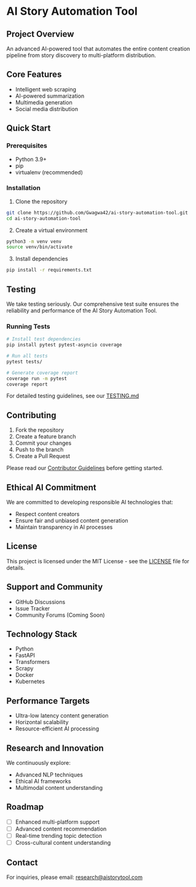 # AI Story Automation Tool

## Project Overview
An advanced AI-powered tool that automates the entire content creation pipeline from story discovery to multi-platform distribution.

## Core Features
- Intelligent web scraping
- AI-powered summarization
- Multimedia generation
- Social media distribution

## Quick Start

### Prerequisites
- Python 3.9+
- pip
- virtualenv (recommended)

### Installation
1. Clone the repository
```bash
git clone https://github.com/Gwagwa42/ai-story-automation-tool.git
cd ai-story-automation-tool
```

2. Create a virtual environment
```bash
python3 -m venv venv
source venv/bin/activate
```

3. Install dependencies
```bash
pip install -r requirements.txt
```

## Testing

We take testing seriously. Our comprehensive test suite ensures the reliability and performance of the AI Story Automation Tool.

### Running Tests
```bash
# Install test dependencies
pip install pytest pytest-asyncio coverage

# Run all tests
pytest tests/

# Generate coverage report
coverage run -m pytest
coverage report
```

For detailed testing guidelines, see our [TESTING.md](TESTING.md)

## Contributing
1. Fork the repository
2. Create a feature branch
3. Commit your changes
4. Push to the branch
5. Create a Pull Request

Please read our [Contributor Guidelines](CONTRIBUTING.md) before getting started.

## Ethical AI Commitment
We are committed to developing responsible AI technologies that:
- Respect content creators
- Ensure fair and unbiased content generation
- Maintain transparency in AI processes

## License
This project is licensed under the MIT License - see the [LICENSE](LICENSE) file for details.

## Support and Community
- GitHub Discussions
- Issue Tracker
- Community Forums (Coming Soon)

## Technology Stack
- Python
- FastAPI
- Transformers
- Scrapy
- Docker
- Kubernetes

## Performance Targets
- Ultra-low latency content generation
- Horizontal scalability
- Resource-efficient AI processing

## Research and Innovation
We continuously explore:
- Advanced NLP techniques
- Ethical AI frameworks
- Multimodal content understanding

## Roadmap
- [ ] Enhanced multi-platform support
- [ ] Advanced content recommendation
- [ ] Real-time trending topic detection
- [ ] Cross-cultural content understanding

## Contact
For inquiries, please email: research@aistorytool.com
